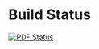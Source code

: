 # Build Status
[![PDF Status](https://www.sharelatex.com/github/repos/srijanshetty/MWoS-report/builds/latest/badge.svg)](https://www.sharelatex.com/github/repos/srijanshetty/MWoS-report/builds/latest/output.pdf)

